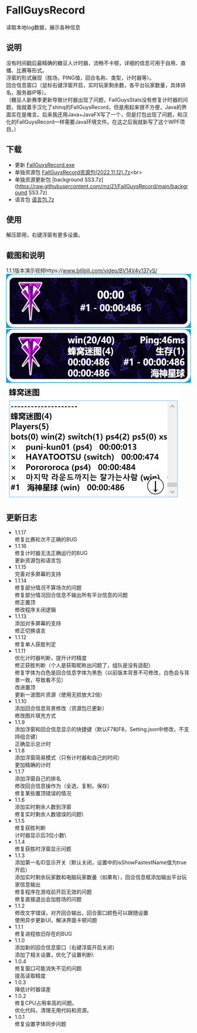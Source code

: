 # FallGuysRecord
  读取本地log数据，展示各种信息
## 说明
  没有时间戳后最精确的糖豆人计时器，流畅不卡顿，详细的信息可用于自用、直播、比赛等形式。\
  浮窗的形式展现（胜场，PING值，回合名称、类型，计时器等）。\
  回合信息窗口（鼠标右键浮窗开启，实时玩家剩余数，各平台玩家数量，具体排名，服务器IP等）。\
（糖豆人新赛季更新导致计时器出现了问题，FallGuysStats没有修复计时器的问题，我就着手汉化了shinq的FallGuysRecord，但是用起来很不方便，Java的界面实在是难言。后来我还用Java+JavaFX写了一个，但是打包出现了问题，和汉化的FallGuysRecord一样需要Java环境文件。在这之后我就新写了这个WPF项目。）
## 下载
  - 更新 [FallGuysRecord.exe](https://raw.githubusercontent.com/mzj21/FallGuysRecord/main/FallGuysRecord.exe)
  - 单独资源包 [FallGuysRecord资源包(2022.11.12).7z](https://github.com/mzj21/FallGuysRecord/blob/main/FallGuysRecord资源包(2022.11.12).7z)<br>
  - 单独资源更新包 [background SS3.7z](https://raw.githubusercontent.com/mzj21/FallGuysRecord/main/background SS3.7z)
  - 语言包 [语言包.7z](https://raw.githubusercontent.com/mzj21/FallGuysRecord/main/语言包.7z)
## 使用
解压即用，右键浮窗有更多设置。
## 截图和说明
1.1.1版本演示视频https://www.bilibili.com/video/BV14V4y137yS/
![简易模式](https://github.com/mzj21/FallGuysRecord/blob/main/images/1.png)
![正常模式](https://github.com/mzj21/FallGuysRecord/blob/main/images/2.png)
![回合信息](https://github.com/mzj21/FallGuysRecord/blob/main/images/3.png)
## 更新日志
 - 1.1.17\
    修复比赛轮次不正确的BUG
 - 1.1.16\
    修复计时器无法正确运行的BUG\
    更新资源包和语言包
 - 1.1.15\
    完善对多屏幕的支持
 - 1.1.14\
    修复部分情况不算场次的问题\
    修复部分情况回合信息不输出所有平台信息的问题\
    修正置顶\
    修改程序关闭逻辑
 - 1.1.13\
    添加对多屏幕的支持\
    修正切换语言
 - 1.1.12\
    修复单人获胜判定
 - 1.1.11\
    优化计时器判断，提升计时精度\
    修正获胜判断（个人是获取昵称出问题了，组队是没有适配）\
    修复字体为白色是回合信息字体为黑色（以前版本背景不可修改，白色会与背景一致，导致看不见）\
    改进置顶\
    更新一波图片资源（使用无损放大2倍）
 - 1.1.10\
    添加回合信息背景修改（资源包已更新）\
    修改图片填充方式
 - 1.1.9\
    添加浮窗和回合信息显示的快捷键（默认F7和F8，Setting.json中修改，不支持组合键）\
    正确显示总计时
 - 1.1.8\
    添加浮窗简易模式（只有计时器和自己的时间）\
    更加精确的计时
 - 1.1.7\
    添加浮窗自己的排名\
    修改回合信息操作为（全选，复制，保存）\
    修复某些置顶错误的情况
 - 1.1.6\
    添加实时剩余人数到浮窗\
    修复实时剩余人数错误的问题\
 - 1.1.5\
    修复获胜判断\
    计时器显示后3位小数\
 - 1.1.4\
    修复获胜时浮窗显示问题
 - 1.1.3\
    添加第一名ID显示开关（默认关闭，设置中的isShowFastestName值为true开启）\
    添加实时剩余玩家数和电脑玩家数量（如果有），回合信息框添加输出平台玩家信息输出\
    修复程序在游戏前开启无效的问题\
    修复直接退出会加胜场的问题
 - 1.1.2\
    修改文字错误，对齐回合输出，回合窗口颜色可以跟随设置\
    使用异步更新UI，解决界面卡顿问题
 - 1.1.1\
    修复进程依旧存在的BUG
 - 1.1.0\
    添加新的回合信息窗口（右键浮窗开启关闭）\
    添加了相关设置，优化了设置判断\
 - 1.0.4\
    修复窗口可能消失不见的问题\
    提高读取精度
 - 1.0.3\
    降低计时器误差
 - 1.0.2\
    修复CPU占用率高的问题。\
    优化代码，清理无用代码和资源。
 - 1.0.1\
    修复设置字体同步问题